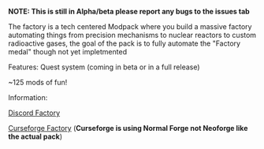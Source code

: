**NOTE: This is still in Alpha/beta please report any bugs to the issues tab**

The factory is a tech centered Modpack where you build a massive factory automating things from precision mechanisms to nuclear reactors to custom radioactive gases, the goal of the pack is to fully automate the "Factory medal" though not yet impletmented

Features:
Quest system (coming in beta or in a full release)

~125 mods of fun!


Information:

[Discord Factory](https://discord.gg/R4zkpqDzD2)

[Curseforge Factory](https://www.curseforge.com/minecraft/modpacks/autofactory) (**Curseforge is using Normal Forge not Neoforge like the actual pack**)
